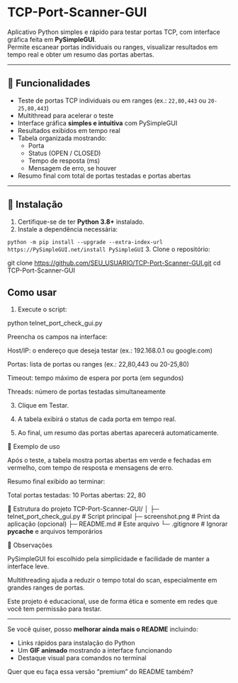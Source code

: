 # TCP-Port-Scanner-GUI

Aplicativo Python simples e rápido para testar portas TCP, com interface gráfica feita em **PySimpleGUI**.  
Permite escanear portas individuais ou ranges, visualizar resultados em tempo real e obter um resumo das portas abertas.

---

## 🔹 Funcionalidades

- Teste de portas TCP individuais ou em ranges (ex.: `22,80,443` ou `20-25,80,443`)
- Multithread para acelerar o teste
- Interface gráfica **simples e intuitiva** com PySimpleGUI
- Resultados exibidos em tempo real
- Tabela organizada mostrando:
  - Porta
  - Status (OPEN / CLOSED)
  - Tempo de resposta (ms)
  - Mensagem de erro, se houver
- Resumo final com total de portas testadas e portas abertas

---

## 🔹 Instalação

1. Certifique-se de ter **Python 3.8+** instalado.
2. Instale a dependência necessária:

``
python -m pip install --upgrade --extra-index-url https://PySimpleGUI.net/install PySimpleGUI
``
3. Clone o repositório:

git clone https://github.com/SEU_USUARIO/TCP-Port-Scanner-GUI.git
cd TCP-Port-Scanner-GUI

## Como usar

1. Execute o script: 

python telnet_port_check_gui.py

Preencha os campos na interface:

Host/IP: o endereço que deseja testar (ex.: 192.168.0.1 ou google.com)

Portas: lista de portas ou ranges (ex.: 22,80,443 ou 20-25,80)

Timeout: tempo máximo de espera por porta (em segundos)

Threads: número de portas testadas simultaneamente

3. Clique em Testar.

4. A tabela exibirá o status de cada porta em tempo real.

5. Ao final, um resumo das portas abertas aparecerá automaticamente.


🔹 Exemplo de uso

Após o teste, a tabela mostra portas abertas em verde e fechadas em vermelho, com tempo de resposta e mensagens de erro.

Resumo final exibido ao terminar:

Total portas testadas: 10
Portas abertas: 22, 80


🔹 Estrutura do projeto
TCP-Port-Scanner-GUI/
│
├─ telnet_port_check_gui.py   # Script principal
├─ screenshot.png             # Print da aplicação (opcional)
├─ README.md                  # Este arquivo
└─ .gitignore                 # Ignorar __pycache__ e arquivos temporários


🔹 Observações

PySimpleGUI foi escolhido pela simplicidade e facilidade de manter a interface leve.

Multithreading ajuda a reduzir o tempo total do scan, especialmente em grandes ranges de portas.

Este projeto é educacional, use de forma ética e somente em redes que você tem permissão para testar.


---

Se você quiser, posso **melhorar ainda mais o README** incluindo:

- Links rápidos para instalação do Python  
- Um **GIF animado** mostrando a interface funcionando  
- Destaque visual para comandos no terminal  

Quer que eu faça essa versão “premium” do README também?
